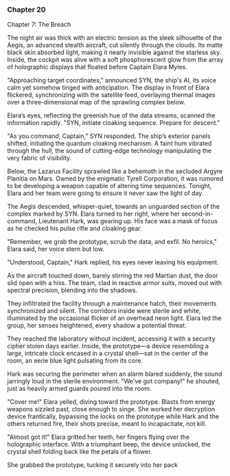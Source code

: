 ### Chapter 20

Chapter 7: The Breach

The night air was thick with an electric tension as the sleek silhouette of the Aegis, an advanced stealth aircraft, cut silently through the clouds. Its matte black skin absorbed light, making it nearly invisible against the starless sky. Inside, the cockpit was alive with a soft phosphorescent glow from the array of holographic displays that floated before Captain Elara Myles.

"Approaching target coordinates," announced SYN, the ship's AI, its voice calm yet somehow tinged with anticipation. The display in front of Elara flickered, synchronizing with the satellite feed, overlaying thermal images over a three-dimensional map of the sprawling complex below.

Elara’s eyes, reflecting the greenish hue of the data streams, scanned the information rapidly. "SYN, initiate cloaking sequence. Prepare for descent."

"As you command, Captain," SYN responded. The ship’s exterior panels shifted, initiating the quantum cloaking mechanism. A faint hum vibrated through the hull, the sound of cutting-edge technology manipulating the very fabric of visibility.

Below, the Lazarus Facility sprawled like a behemoth in the secluded Argyre Planitia on Mars. Owned by the enigmatic Tyrell Corporation, it was rumored to be developing a weapon capable of altering time sequences. Tonight, Elara and her team were going to ensure it never saw the light of day.

The Aegis descended, whisper-quiet, towards an unguarded section of the complex marked by SYN. Elara turned to her right, where her second-in-command, Lieutenant Hark, was gearing up. His face was a mask of focus as he checked his pulse rifle and cloaking gear.

"Remember, we grab the prototype, scrub the data, and exfil. No heroics," Elara said, her voice stern but low.

"Understood, Captain," Hark replied, his eyes never leaving his equipment.

As the aircraft touched down, barely stirring the red Martian dust, the door slid open with a hiss. The team, clad in reactive armor suits, moved out with spectral precision, blending into the shadows.

They infiltrated the facility through a maintenance hatch, their movements synchronized and silent. The corridors inside were sterile and white, illuminated by the occasional flicker of an overhead neon light. Elara led the group, her senses heightened, every shadow a potential threat.

They reached the laboratory without incident, accessing it with a security cipher stolen days earlier. Inside, the prototype—a device resembling a large, intricate clock encased in a crystal shell—sat in the center of the room, an eerie blue light pulsating from its core.

Hark was securing the perimeter when an alarm blared suddenly, the sound jarringly loud in the sterile environment. "We've got company!" he shouted, just as heavily armed guards poured into the room.

"Cover me!" Elara yelled, diving toward the prototype. Blasts from energy weapons sizzled past, close enough to singe. She worked her decryption device frantically, bypassing the locks on the prototype while Hark and the others returned fire, their shots precise, meant to incapacitate, not kill.

"Almost got it!" Elara gritted her teeth, her fingers flying over the holographic interface. With a triumphant beep, the device unlocked, the crystal shell folding back like the petals of a flower.

She grabbed the prototype, tucking it securely into her pack

